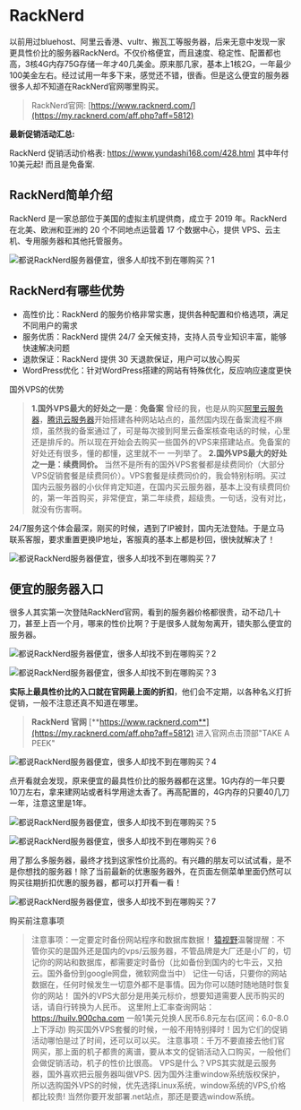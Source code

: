 #  RackNerd

以前用过bluehost、阿里云香港、vultr、搬瓦工等服务器，后来无意中发现一家更具性价比的服务器RackNerd。不仅价格便宜，而且速度、稳定性、配置都也高，3核4G内存75G存储一年才40几美金。原来那几家，基本上1核2G，一年最少100美金左右。经过试用一年多下来，感觉还不错，很香。但是这么便宜的服务器很多人却不知道在RackNerd官网哪里购买。

> RackNerd官网: [https://www.racknerd.com/](https://my.racknerd.com/aff.php?aff=5812)

**最新促销活动汇总:**

RackNerd 促销活动价格表:  https://www.yundashi168.com/428.html   其中年付10美元起! 而且是免备案.



## RackNerd简单介绍

RackNerd 是一家总部位于美国的虚拟主机提供商，成立于 2019 年。RackNerd 在北美、欧洲和亚洲的 20 个不同地点运营着 17 个数据中心，提供 VPS、云主机、专用服务器和其他托管服务。

![都说RackNerd服务器便宜，很多人却找不到在哪购买？1](https://cdn.jsdelivr.net/gh/Arisono-h5/technical-resources-static@dev/imgs/202401221953166.png)

## RackNerd有哪些优势

- 高性价比：RackNerd 的服务价格非常实惠，提供各种配置和价格选项，满足不同用户的需求
- 服务优质：RackNerd 提供 24/7 全天候支持，支持人员专业知识丰富，能够快速解决问题
- 退款保证：RackNerd 提供 30 天退款保证，用户可以放心购买
- WordPress优化：针对WordPress搭建的网站有特殊优化，反应响应速度更快



 国外VPS的优势

> **1.国外VPS最大的好处之一是**：**免备案**
> 曾经的我，也是从购买[阿里云服务器](https://www.vpssw.com/aliyun/index)，[腾讯云服务器](https://www.vpssw.com/tencent/index)开始搭建各种网站站点的，虽然国内现在备案流程不麻烦，虽然我的备案通过了，可是每次接到阿里云备案核查电话的时候，心里还是排斥的。所以现在开始会去购买一些国外的VPS来搭建站点。免备案的好处还有很多，懂的都懂，这里就不一 一列举了。
> **2.国外VPS最大的好处之一是：续费同价。**
> 当然不是所有的国外VPS套餐都是续费同价（大部分VPS促销套餐是续费同价）。VPS套餐是续费同价的，我会特别标明。买过国内云服务器的小伙伴肯定知道，在国内买云服务器，基本上没有续费同价的，第一年首购买，非常便宜，第二年续费，超级贵。一句话，没有对比，就没有伤害啊。



24/7服务这个体会最深，刚买的时候，遇到了IP被封，国内无法登陆。于是立马联系客服，要求重置更换IP地址，客服真的基本上都是秒回，很快就解决了！

![都说RackNerd服务器便宜，很多人却找不到在哪购买？7](https://cdn.jsdelivr.net/gh/Arisono-h5/technical-resources-static@dev/imgs/202401221954230.png)



## 便宜的服务器入口

很多人其实第一次登陆RackNerd官网，看到的服务器价格都很贵，动不动几十刀，甚至上百一个月，哪来的性价比啊？于是很多人就匆匆离开，错失那么便宜的服务器。



![都说RackNerd服务器便宜，很多人却找不到在哪购买？2](https://cdn.jsdelivr.net/gh/Arisono-h5/technical-resources-static@dev/imgs/202401221955305.png)



![都说RackNerd服务器便宜，很多人却找不到在哪购买？3](https://cdn.jsdelivr.net/gh/Arisono-h5/technical-resources-static@dev/imgs/202401221955913.png)

**实际上最具性价比的入口就在官网最上面的折扣**，他们会不定期，以各种名义打折促销，一般不注意还真不知道在哪里。



>  **RackNerd 官网**  [**https://www.racknerd.com**](https://my.racknerd.com/aff.php?aff=5812)    进入官网点击顶部"TAKE A PEEK"



![都说RackNerd服务器便宜，很多人却找不到在哪购买？4](https://cdn.jsdelivr.net/gh/Arisono-h5/technical-resources-static@dev/imgs/202401221955014.png)

点开看就会发现，原来便宜的最具性价比的服务器都在这里。1G内存的一年只要10刀左右，拿来建网站或者科学用途太香了。再高配置的，4G内存的只要40几刀一年，注意这里是1年。



![都说RackNerd服务器便宜，很多人却找不到在哪购买？5](https://cdn.jsdelivr.net/gh/Arisono-h5/technical-resources-static@dev/imgs/202401221956094.png)



![都说RackNerd服务器便宜，很多人却找不到在哪购买？6](https://cdn.jsdelivr.net/gh/Arisono-h5/technical-resources-static@dev/imgs/202401221956274.png)

用了那么多服务器，最终才找到这家性价比高的。有兴趣的朋友可以试试看，是不是你想找的服务器！除了当前最新的优惠服务器外，在页面左侧菜单里面仍然可以购买往期折扣优惠的服务器，都可以打开看一看！

![都说RackNerd服务器便宜，很多人却找不到在哪购买？7](https://cdn.jsdelivr.net/gh/Arisono-h5/technical-resources-static@dev/imgs/202401221958034.jpeg)



购买前注意事项

> 注意事项：一定要定时备份网站程序和数据库数据！
> [猿视野](https://www.yundashi168.com/)温馨提醒：不管你买的是国外还是国内的vps/云服务器，不管品牌是大厂还是小厂的，切记你的网站和数据库，都需要定时备份（比如备份到国内的七牛云，又拍云。国外备份到google网盘，微软网盘当中）
> 记住一句话，只要你的网站数据在，任何时候发生一切意外都不是事情。因为你可以随时随地随时恢复你的网站！
> 国外的VPS大部分是用美元标价，想要知道需要人民币购买的话，请自行转换为人民币。
> 这里附上汇率查询网站： https://huilv.900cha.com 一般1美元兑换人民币6.8元左右(区间：6.0-8.0上下浮动)
> 购买国外VPS套餐的时候，一般不用特别择时！因为它们的促销活动哪怕是过了时间，还可以可以买。
> 注意事项：千万不要直接去他们官网买，那上面的机子都贵的离谱，要从本文的促销活动入口购买，一般他们会做促销活动，机子的性价比很高。
> VPS是什么？VPS其实就是云服务器，国外喜欢把云服务器叫做VPS. 因为国外注重window系统版权保护，所以选购国外VPS的时候，优先选择Linux系统，window系统的VPS,价格都比较贵! 当然你要开发部署.net站点，那还是要选window系统。